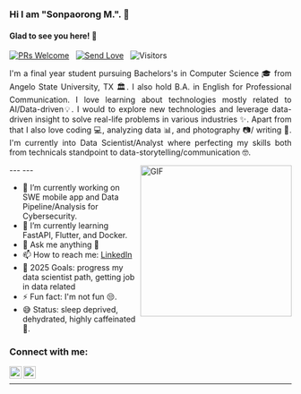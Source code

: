 ### Hi I am "Sonpaorong M.". 👋

#### Glad to see you here! 🤩
<p>

[![PRs Welcome](https://img.shields.io/badge/PRs-welcome-brightgreen.svg?style=flat&logo=github)](https://github.com/Dr4kerKH)
 &nbsp;
[![Send Love](https://img.shields.io/badge/Send-%F0%9F%A4%8D-Green)](https://github.com/Dr4kerKH)
 &nbsp;
<img alt="Visitors" src="https://komarev.com/ghpvc/?username=Dr4kerKH&style=flat&labelColor=black&logo=github&label=PROFILE+VIEWS&color=29bf12"/>
 &nbsp;
</p>

<div style="text-align: justify"> 

I'm a final year student pursuing Bachelors's in Computer Science 🎓 from Angelo State University, TX 🏛. I also hold B.A. in English for Professional Communication. I love learning about technologies mostly related to AI/Data-driven💡. I would to explore new technologies and leverage data-driven insight to solve real-life problems in various industries ✨. Apart from that I also love coding 💻, analyzing data 📊, and photography 📷/ writing 📝. I'm currently into Data Scientist/Analyst where perfecting my skills both from technicals standpoint to data-storytelling/communication 🤓.

</div>
---
<img align="right" height="270px" alt="GIF" src="https://i.pinimg.com/originals/e4/26/70/e426702edf874b181aced1e2fa5c6cde.gif" />
---

- 🔭 I’m currently working on SWE mobile app and Data Pipeline/Analysis for Cybersecurity.
- 🌱 I’m currently learning FastAPI, Flutter, and Docker.
- 💬 Ask me anything 👻
- 📫 How to reach me: [LinkedIn](https://www.linkedin.com/in/sonpaorong-muchhim-8b712b2a5/)
- 🥅 2025 Goals: progress my data scientist path, getting job in data related
- ⚡ Fun fact: I'm not fun 😒.
- 😅 Status: sleep deprived, dehydrated, highly caffeinated 🍵.
  
### Connect with me:
<div>

[<img align="left" alt="Sonpaorong M.  | LinkedIn" width="22px" src="https://cdn.jsdelivr.net/npm/simple-icons@v3/icons/linkedin.svg" />](https://www.linkedin.com/in/sonpaorong-muchhim-8b712b2a5/)

[<img align="left" alt="Sonpaorong M.  | Instagram" width="22px" src="https://cdn.jsdelivr.net/npm/simple-icons@v3/icons/instagram.svg" />](https://instagram.com/sonpaorong?igsh=MTU1M2ttbGlycDViYQ%3D%3D&utm_-source=qr)

</div>

<br>

---
<!--
<p>

  ![Sonpaorong's github stats](https://github-readme-stats.vercel.app/api?username=Dr4kerKH&show_icons=true&theme=tokyonight) 

</p>

---
-->
